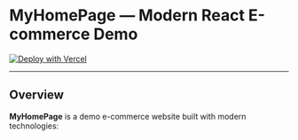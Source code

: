 # MyHomePage — Modern React E-commerce Demo

[![Deploy with Vercel](https://vercel.com/button)](https://vercel.com/import/project?template=https://github.com/Andreyka9999/WebApp)

---

## Overview

**MyHomePage** is a demo e-commerce website built with modern technologies:
